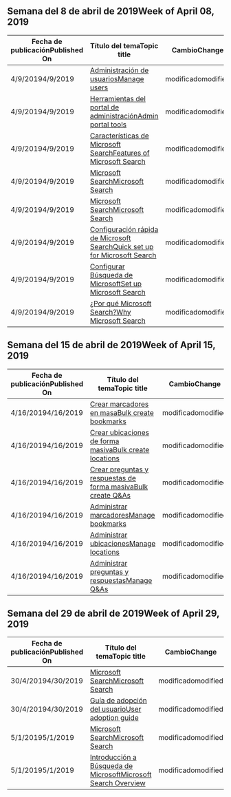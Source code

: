 <!-- This file is generated automatically each week. Changes made to this file will be overwritten.-->




## <a name="week-of-april-08-2019"></a><span data-ttu-id="a10e4-101">Semana del 8 de abril de 2019</span><span class="sxs-lookup"><span data-stu-id="a10e4-101">Week of April 08, 2019</span></span>


| <span data-ttu-id="a10e4-102">Fecha de publicación</span><span class="sxs-lookup"><span data-stu-id="a10e4-102">Published On</span></span> |<span data-ttu-id="a10e4-103">Título del tema</span><span class="sxs-lookup"><span data-stu-id="a10e4-103">Topic title</span></span> | <span data-ttu-id="a10e4-104">Cambio</span><span class="sxs-lookup"><span data-stu-id="a10e4-104">Change</span></span> |
|------|------------|--------|
| <span data-ttu-id="a10e4-105">4/9/2019</span><span class="sxs-lookup"><span data-stu-id="a10e4-105">4/9/2019</span></span> | [<span data-ttu-id="a10e4-106">Administración de usuarios</span><span class="sxs-lookup"><span data-stu-id="a10e4-106">Manage users</span></span>](/MicrosoftSearch/add-users) | <span data-ttu-id="a10e4-107">modificado</span><span class="sxs-lookup"><span data-stu-id="a10e4-107">modified</span></span> |
| <span data-ttu-id="a10e4-108">4/9/2019</span><span class="sxs-lookup"><span data-stu-id="a10e4-108">4/9/2019</span></span> | [<span data-ttu-id="a10e4-109">Herramientas del portal de administración</span><span class="sxs-lookup"><span data-stu-id="a10e4-109">Admin portal tools</span></span>](/MicrosoftSearch/admin-portal-tools) | <span data-ttu-id="a10e4-110">modificado</span><span class="sxs-lookup"><span data-stu-id="a10e4-110">modified</span></span> |
| <span data-ttu-id="a10e4-111">4/9/2019</span><span class="sxs-lookup"><span data-stu-id="a10e4-111">4/9/2019</span></span> | [<span data-ttu-id="a10e4-112">Características de Microsoft Search</span><span class="sxs-lookup"><span data-stu-id="a10e4-112">Features of Microsoft Search</span></span>](/MicrosoftSearch/features) | <span data-ttu-id="a10e4-113">modificado</span><span class="sxs-lookup"><span data-stu-id="a10e4-113">modified</span></span> |
| <span data-ttu-id="a10e4-114">4/9/2019</span><span class="sxs-lookup"><span data-stu-id="a10e4-114">4/9/2019</span></span> | [<span data-ttu-id="a10e4-115">Microsoft Search</span><span class="sxs-lookup"><span data-stu-id="a10e4-115">Microsoft Search</span></span>](/MicrosoftSearch/index) | <span data-ttu-id="a10e4-116">modificado</span><span class="sxs-lookup"><span data-stu-id="a10e4-116">modified</span></span> |
| <span data-ttu-id="a10e4-117">4/9/2019</span><span class="sxs-lookup"><span data-stu-id="a10e4-117">4/9/2019</span></span> | [<span data-ttu-id="a10e4-118">Microsoft Search</span><span class="sxs-lookup"><span data-stu-id="a10e4-118">Microsoft Search</span></span>](/MicrosoftSearch/microsoft-search) | <span data-ttu-id="a10e4-119">modificado</span><span class="sxs-lookup"><span data-stu-id="a10e4-119">modified</span></span> |
| <span data-ttu-id="a10e4-120">4/9/2019</span><span class="sxs-lookup"><span data-stu-id="a10e4-120">4/9/2019</span></span> | [<span data-ttu-id="a10e4-121">Configuración rápida de Microsoft Search</span><span class="sxs-lookup"><span data-stu-id="a10e4-121">Quick set up for Microsoft Search</span></span>](/MicrosoftSearch/quick-set-up) | <span data-ttu-id="a10e4-122">modificado</span><span class="sxs-lookup"><span data-stu-id="a10e4-122">modified</span></span> |
| <span data-ttu-id="a10e4-123">4/9/2019</span><span class="sxs-lookup"><span data-stu-id="a10e4-123">4/9/2019</span></span> | [<span data-ttu-id="a10e4-124">Configurar Búsqueda de Microsoft</span><span class="sxs-lookup"><span data-stu-id="a10e4-124">Set up Microsoft Search</span></span>](/MicrosoftSearch/set-up-microsoft-search) | <span data-ttu-id="a10e4-125">modificado</span><span class="sxs-lookup"><span data-stu-id="a10e4-125">modified</span></span> |
| <span data-ttu-id="a10e4-126">4/9/2019</span><span class="sxs-lookup"><span data-stu-id="a10e4-126">4/9/2019</span></span> | [<span data-ttu-id="a10e4-127">¿Por qué Microsoft Search?</span><span class="sxs-lookup"><span data-stu-id="a10e4-127">Why Microsoft Search</span></span>](/MicrosoftSearch/why-microsoft-search) | <span data-ttu-id="a10e4-128">modificado</span><span class="sxs-lookup"><span data-stu-id="a10e4-128">modified</span></span> |


## <a name="week-of-april-15-2019"></a><span data-ttu-id="a10e4-129">Semana del 15 de abril de 2019</span><span class="sxs-lookup"><span data-stu-id="a10e4-129">Week of April 15, 2019</span></span>


| <span data-ttu-id="a10e4-130">Fecha de publicación</span><span class="sxs-lookup"><span data-stu-id="a10e4-130">Published On</span></span> |<span data-ttu-id="a10e4-131">Título del tema</span><span class="sxs-lookup"><span data-stu-id="a10e4-131">Topic title</span></span> | <span data-ttu-id="a10e4-132">Cambio</span><span class="sxs-lookup"><span data-stu-id="a10e4-132">Change</span></span> |
|------|------------|--------|
| <span data-ttu-id="a10e4-133">4/16/2019</span><span class="sxs-lookup"><span data-stu-id="a10e4-133">4/16/2019</span></span> | [<span data-ttu-id="a10e4-134">Crear marcadores en masa</span><span class="sxs-lookup"><span data-stu-id="a10e4-134">Bulk create bookmarks</span></span>](/MicrosoftSearch/bulk-create-bookmarks) | <span data-ttu-id="a10e4-135">modificado</span><span class="sxs-lookup"><span data-stu-id="a10e4-135">modified</span></span> |
| <span data-ttu-id="a10e4-136">4/16/2019</span><span class="sxs-lookup"><span data-stu-id="a10e4-136">4/16/2019</span></span> | [<span data-ttu-id="a10e4-137">Crear ubicaciones de forma masiva</span><span class="sxs-lookup"><span data-stu-id="a10e4-137">Bulk create locations</span></span>](/MicrosoftSearch/bulk-create-locations) | <span data-ttu-id="a10e4-138">modificado</span><span class="sxs-lookup"><span data-stu-id="a10e4-138">modified</span></span> |
| <span data-ttu-id="a10e4-139">4/16/2019</span><span class="sxs-lookup"><span data-stu-id="a10e4-139">4/16/2019</span></span> | [<span data-ttu-id="a10e4-140">Crear preguntas y respuestas de forma masiva</span><span class="sxs-lookup"><span data-stu-id="a10e4-140">Bulk create Q&As</span></span>](/MicrosoftSearch/bulk-create-qas) | <span data-ttu-id="a10e4-141">modificado</span><span class="sxs-lookup"><span data-stu-id="a10e4-141">modified</span></span> |
| <span data-ttu-id="a10e4-142">4/16/2019</span><span class="sxs-lookup"><span data-stu-id="a10e4-142">4/16/2019</span></span> | [<span data-ttu-id="a10e4-143">Administrar marcadores</span><span class="sxs-lookup"><span data-stu-id="a10e4-143">Manage bookmarks</span></span>](/MicrosoftSearch/manage-bookmarks) | <span data-ttu-id="a10e4-144">modificado</span><span class="sxs-lookup"><span data-stu-id="a10e4-144">modified</span></span> |
| <span data-ttu-id="a10e4-145">4/16/2019</span><span class="sxs-lookup"><span data-stu-id="a10e4-145">4/16/2019</span></span> | [<span data-ttu-id="a10e4-146">Administrar ubicaciones</span><span class="sxs-lookup"><span data-stu-id="a10e4-146">Manage locations</span></span>](/MicrosoftSearch/manage-locations) | <span data-ttu-id="a10e4-147">modificado</span><span class="sxs-lookup"><span data-stu-id="a10e4-147">modified</span></span> |
| <span data-ttu-id="a10e4-148">4/16/2019</span><span class="sxs-lookup"><span data-stu-id="a10e4-148">4/16/2019</span></span> | [<span data-ttu-id="a10e4-149">Administrar preguntas y respuestas</span><span class="sxs-lookup"><span data-stu-id="a10e4-149">Manage Q&As</span></span>](/MicrosoftSearch/manage-qas) | <span data-ttu-id="a10e4-150">modificado</span><span class="sxs-lookup"><span data-stu-id="a10e4-150">modified</span></span> |


## <a name="week-of-april-29-2019"></a><span data-ttu-id="a10e4-151">Semana del 29 de abril de 2019</span><span class="sxs-lookup"><span data-stu-id="a10e4-151">Week of April 29, 2019</span></span>


| <span data-ttu-id="a10e4-152">Fecha de publicación</span><span class="sxs-lookup"><span data-stu-id="a10e4-152">Published On</span></span> |<span data-ttu-id="a10e4-153">Título del tema</span><span class="sxs-lookup"><span data-stu-id="a10e4-153">Topic title</span></span> | <span data-ttu-id="a10e4-154">Cambio</span><span class="sxs-lookup"><span data-stu-id="a10e4-154">Change</span></span> |
|------|------------|--------|
| <span data-ttu-id="a10e4-155">30/4/2019</span><span class="sxs-lookup"><span data-stu-id="a10e4-155">4/30/2019</span></span> | [<span data-ttu-id="a10e4-156">Microsoft Search</span><span class="sxs-lookup"><span data-stu-id="a10e4-156">Microsoft Search</span></span>](/MicrosoftSearch/microsoft-search) | <span data-ttu-id="a10e4-157">modificado</span><span class="sxs-lookup"><span data-stu-id="a10e4-157">modified</span></span> |
| <span data-ttu-id="a10e4-158">30/4/2019</span><span class="sxs-lookup"><span data-stu-id="a10e4-158">4/30/2019</span></span> | [<span data-ttu-id="a10e4-159">Guía de adopción del usuario</span><span class="sxs-lookup"><span data-stu-id="a10e4-159">User adoption guide</span></span>](/MicrosoftSearch/user-adoption-guide) | <span data-ttu-id="a10e4-160">modificado</span><span class="sxs-lookup"><span data-stu-id="a10e4-160">modified</span></span> |
| <span data-ttu-id="a10e4-161">5/1/2019</span><span class="sxs-lookup"><span data-stu-id="a10e4-161">5/1/2019</span></span> | [<span data-ttu-id="a10e4-162">Microsoft Search</span><span class="sxs-lookup"><span data-stu-id="a10e4-162">Microsoft Search</span></span>](/MicrosoftSearch/microsoft-search) | <span data-ttu-id="a10e4-163">modificado</span><span class="sxs-lookup"><span data-stu-id="a10e4-163">modified</span></span> |
| <span data-ttu-id="a10e4-164">5/1/2019</span><span class="sxs-lookup"><span data-stu-id="a10e4-164">5/1/2019</span></span> | [<span data-ttu-id="a10e4-165">Introducción a Búsqueda de Microsoft</span><span class="sxs-lookup"><span data-stu-id="a10e4-165">Microsoft Search Overview</span></span>](/MicrosoftSearch/overview-microsoft-search) | <span data-ttu-id="a10e4-166">modificado</span><span class="sxs-lookup"><span data-stu-id="a10e4-166">modified</span></span> |

